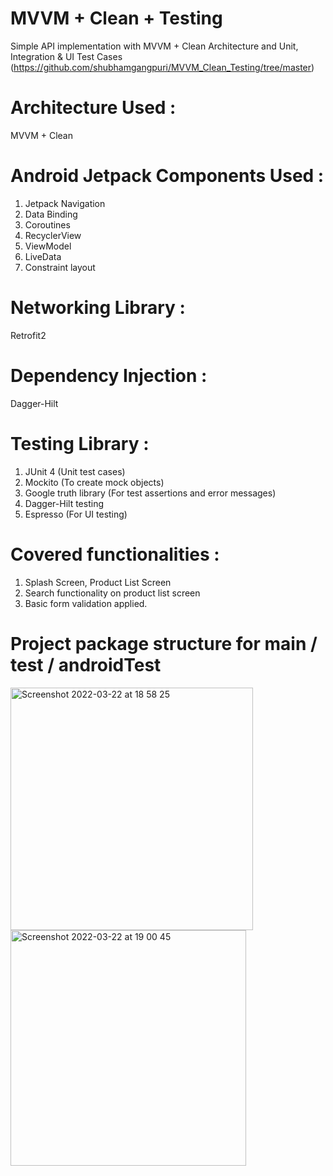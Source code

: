 # MVVM + Clean + Testing

Simple API implementation with MVVM + Clean Architecture and Unit, Integration & UI Test Cases
(https://github.com/shubhamgangpuri/MVVM_Clean_Testing/tree/master)

# Architecture Used :
MVVM + Clean

# Android Jetpack Components Used :
1. Jetpack Navigation
2. Data Binding
3. Coroutines
4. RecyclerView
5. ViewModel
6. LiveData
7. Constraint layout

# Networking Library :
Retrofit2

# Dependency Injection :
Dagger-Hilt

# Testing Library :
1. JUnit 4 (Unit test cases)
2. Mockito (To create mock objects)
3. Google truth library (For test assertions and error messages)
4. Dagger-Hilt testing
5. Espresso (For UI testing)

# Covered functionalities :
1. Splash Screen, Product List Screen
2. Search functionality on product list screen
3. Basic form validation applied.

# Project package structure for main / test / androidTest
<p float="left">
<img width="388" alt="Screenshot 2022-03-22 at 18 58 25" src="https://user-images.githubusercontent.com/12691162/159555729-ed1a2876-9f25-4326-a7e8-5e3aecfcfe76.png">
<img width="377" alt="Screenshot 2022-03-22 at 19 00 45" src="https://user-images.githubusercontent.com/12691162/159556011-fe978e9d-3f47-43af-8244-f352bbfe2901.png">
</p>
